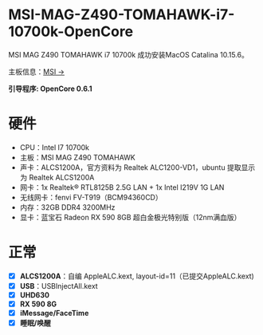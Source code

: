# MSI-MAG-Z490-TOMAHAWK-i7-10700k-OpenCore

MSI MAG Z490 TOMAHAWK i7 10700k 成功安装MacOS Catalina 10.15.6。

主板信息：<a href="https://www.msi.com/Motherboard/MAG-Z490-TOMAHAWK/Specification" >MSI -></a>

**引导程序: OpenCore 0.6.1**

# 硬件

- CPU：Intel I7 10700k
- 主板：MSI MAG Z490 TOMAHAWK
- 声卡：ALCS1200A，官方资料为 Realtek ALC1200-VD1，ubuntu 提取显示为 Realtek ALCS1200A
- 网卡：1x Realtek® RTL8125B 2.5G LAN + 1x Intel I219V 1G LAN
- 无线网卡：fenvi FV-T919（BCM94360CD）
- 内存：32GB DDR4 3200MHz
- 显卡：蓝宝石 Radeon RX 590 8GB 超白金极光特别版（12nm满血版）

# 正常

- [x] **ALCS1200A**：自编 AppleALC.kext, layout-id=11（已提交AppleALC.kext)
- [x] **USB**：USBInjectAll.kext
- [x] **UHD630**
- [x] **RX 590 8G**
- [x] **iMessage/FaceTime**
- [x] **睡眠/唤醒**
